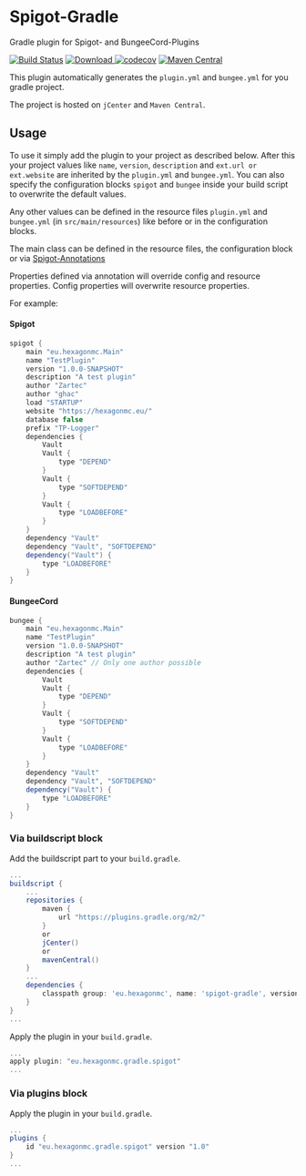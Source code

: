 # Spigot-Gradle

Gradle plugin for Spigot- and BungeeCord-Plugins

[![Build Status](https://travis-ci.org/HexagonMC/Spigot-Gradle.svg?branch=master)](https://travis-ci.org/HexagonMC/Spigot-Gradle)
[ ![Download](https://api.bintray.com/packages/hexagonmc/Spigot/Spigot-Gradle/images/download.svg) ](https://bintray.com/hexagonmc/Spigot/Spigot-Gradle/_latestVersion)
[![codecov](https://codecov.io/gh/HexagonMC/Spigot-Gradle/branch/master/graph/badge.svg)](https://codecov.io/gh/HexagonMC/Spigot-Gradle)
[![Maven Central](https://img.shields.io/maven-central/v/eu.hexagonmc/spigot-gradle.svg)](https://repo1.maven.org/maven2/eu/hexagonmc/spigot-gradle/)

This plugin automatically generates the `plugin.yml` and `bungee.yml` for you gradle project.

The project is hosted on `jCenter` and `Maven Central`.

## Usage

To use it simply add the plugin to your project as described below.
After this your project values like `name`, `version`, `description` and `ext.url or ext.website` are inherited by the `plugin.yml` and `bungee.yml`. You can also specify the configuration blocks `spigot` and `bungee` inside your build script to overwrite the default values.

Any other values can be defined in the resource files `plugin.yml` and `bungee.yml` (in `src/main/resources`) like before or in the configuration blocks.

The main class can be defined in the resource files, the configuration block or via [Spigot-Annotations](https://github.com/HexagonMC/Spigot-Annotations/blob/master/README.md)

Properties defined via annotation will override config and resource properties. Config properties will overwrite resource properties.

For example:

#### Spigot

```gradle
spigot {
    main "eu.hexagonmc.Main"
    name "TestPlugin"
    version "1.0.0-SNAPSHOT"
    description "A test plugin"
    author "Zartec"
    author "ghac"
    load "STARTUP"
    website "https://hexagonmc.eu/"
    database false
    prefix "TP-Logger"
    dependencies {
        Vault
        Vault {
            type "DEPEND"
        }
        Vault {
            type "SOFTDEPEND"
        }
        Vault {
            type "LOADBEFORE"
        }
    }
    dependency "Vault"
    dependency "Vault", "SOFTDEPEND"
    dependency("Vault") {
        type "LOADBEFORE"
    }
}
```

#### BungeeCord

```gradle
bungee {
    main "eu.hexagonmc.Main"
    name "TestPlugin"
    version "1.0.0-SNAPSHOT"
    description "A test plugin"
    author "Zartec" // Only one author possible
    dependencies {
        Vault
        Vault {
            type "DEPEND"
        }
        Vault {
            type "SOFTDEPEND"
        }
        Vault {
            type "LOADBEFORE"
        }
    }
    dependency "Vault"
    dependency "Vault", "SOFTDEPEND"
    dependency("Vault") {
        type "LOADBEFORE"
    }
}
```

### Via buildscript block

Add the buildscript part to your `build.gradle`.

```gradle
...
buildscript {
    ...
    repositories {
        maven {
            url "https://plugins.gradle.org/m2/"
        }
        or
        jCenter()
        or
        mavenCentral()
    }
    ...
    dependencies {
        classpath group: 'eu.hexagonmc', name: 'spigot-gradle', version: '1.0'
    }
}
...
```

Apply the plugin in your `build.gradle`.

```gradle
...
apply plugin: "eu.hexagonmc.gradle.spigot"
...
```

### Via plugins block

Apply the plugin in your `build.gradle`.

```gradle
...
plugins {
    id "eu.hexagonmc.gradle.spigot" version "1.0"
}
...
```